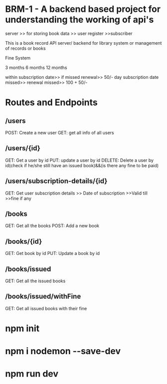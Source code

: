# BRM-1 - A backend based project for understanding the working of api's

server >> for storing book data >> user register >>subscriber

This is a book record API server/ backend for library system or management of records or books

Fine System

3 months
6 months
12 months

within subscription date>> if missed renewal>> 50/- day
subscription date missed>> renewal missed>> 100 + 50/-

# Routes and Endpoints

## /users

POST: Create a new user
GET: get all info of all users

## /users/{id}

GET: Get a user by id
PUT: update a user by id
DELETE: Delete a user by id(check if he/she still have an issued book)&&(is there any fine to be paid)

## /users/subscription-details/{id}

GET: Get user subscription details >> Date of subscription >>Valid till >>fine if any

## /books

GET: Get all the books
POST: Add a new book

## /books/{id}

GET: Get book by id
PUT: Update a book by id

## /books/issued

GET: Get all the issued books

## /books/issued/withFine

GET: Get all issued books with their fine

# npm init

# npm i nodemon --save-dev

# npm run dev
